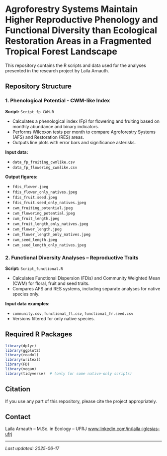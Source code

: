 # Agroforestry Systems Maintain Higher Reproductive Phenology and Functional Diversity than Ecological Restoration Areas in a Fragmented Tropical Forest Landscape

This repository contains the R scripts and data used for the analyses presented in the research project by Laíla Arnauth.

## Repository Structure

### 1. Phenological Potential - CWM-like Index

**Script:** `Script_fp_CWM.R`

- Calculates a phenological index (Fp) for flowering and fruiting based on monthly abundance and binary indicators.
- Performs Wilcoxon tests per month to compare Agroforestry Systems (AFS) and Restoration (RES) areas.
- Outputs line plots with error bars and significance asterisks.

**Input data:**
- `data_fp_fruiting_cwmlike.csv`
- `data_fp_flowering_cwmlike.csv`

**Output figures:**

- `fdis_flower.jpeg`
- `fdis_flower_only_natives.jpeg`
- `fdis_fruit.seed.jpeg`
- `fdis_fruit.seed_only_natives.jpeg`
- `cwm_fruiting_potential.jpeg`
- `cwm_flowering_potential.jpeg`
- `cwm_fruit_length.jpeg`
- `cwm_fruit_length_only_natives.jpeg`
- `cwm_flower_length.jpeg`
- `cwm_flower_length_only_natives.jpeg`
- `cwm_seed_length.jpeg`
- `cwm_seed_length_only_natives.jpeg`

### 2. Functional Diversity Analyses – Reproductive Traits

**Script:** `Script_functional.R`

- Calculates Functional Dispersion (FDis) and Community Weighted Mean (CWM) for floral, fruit and seed traits.
- Compares AFS and RES systems, including separate analyses for native species only.

**Input data examples:**
- `community.csv`, `functional_fl.csv`, `functional_fr.seed.csv`
- Versions filtered for only native species.

## Required R Packages

```r
library(dplyr)
library(ggplot2)
library(readxl)
library(writexl)
library(FD)
library(vegan)
library(tidyverse)  # (only for some native-only scripts)
```

## Citation
If you use any part of this repository, please cite the project appropriately.

## Contact
Laíla Arnauth – M.Sc. in Ecology – UFRJ
www.linkedin.com/in/laíla-iglesias-ufrj

---
_Last updated: 2025-06-17_
